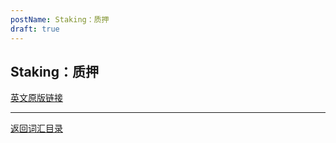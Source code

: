 ```yaml
---
postName: Staking：质押
draft: true
---
```

## Staking：质押



[英文原版链接](https://wiki.internetcomputer.org/wiki/Glossary)

---
[返回词汇目录](../glossary)